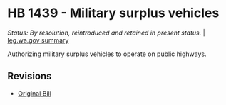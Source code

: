 # HB 1439 - Military surplus vehicles
*Status: By resolution, reintroduced and retained in present status.* | [leg.wa.gov summary](https://app.leg.wa.gov/billsummary?BillNumber=1439&Year=2021)

Authorizing military surplus vehicles to operate on public highways.

## Revisions
* [Original Bill](1/)